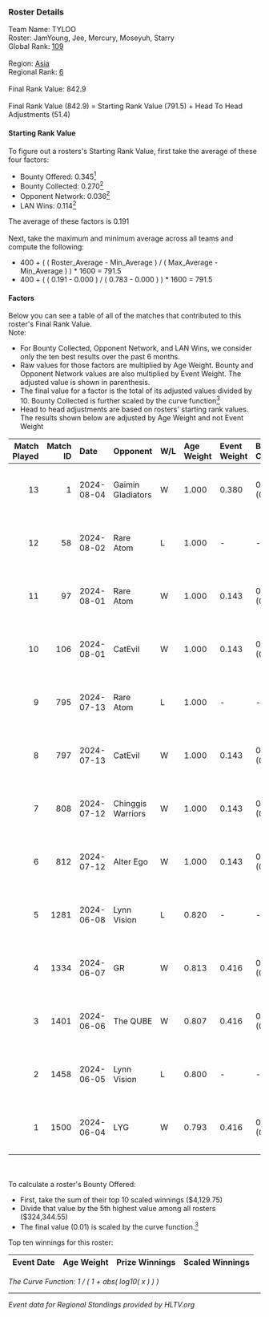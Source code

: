 ### Roster Details<br />
Team Name: TYLOO<br />
Roster: JamYoung, Jee, Mercury, Moseyuh, Starry<br />
Global Rank: [109](../standings_global.md)<br />
<br />
Region: [Asia]( ../standings_asia.md)<br />
Regional Rank: [6]( ../standings_asia.md)<br />
<br />
Final Rank Value:  842.9<br />
<br />
Final Rank Value (842.9) = Starting Rank Value (791.5) + Head To Head Adjustments (51.4)<br />

#### Starting Rank Value<br />
To figure out a rosters's Starting Rank Value, first take the average of these four factors:<br />
- Bounty Offered: 0.345[<sup>1</sup>](#table2)
- Bounty Collected: 0.270[<sup>2</sup>](#table1)
- Opponent Network: 0.036[<sup>2</sup>](#table1)
- LAN Wins: 0.114[<sup>2</sup>](#table1)

The average of these factors is 0.191<br />
<br />
Next, take the maximum and minimum average across all teams and compute the following:<br />
- 400 + ( ( Roster_Average - Min_Average ) / ( Max_Average - Min_Average ) ) * 1600 = 791.5
- 400 + ( ( 0.191 - 0.000 ) / ( 0.783 - 0.000 ) ) * 1600 = 791.5


#### Factors<br />
Below you can see a table of all of the matches that contributed to this roster's Final Rank Value.<br />
Note:<br />

- For Bounty Collected, Opponent Network, and LAN Wins, we consider only the ten best results over the past 6 months.
- Raw values for those factors are multiplied by Age Weight. Bounty and Opponent Network values are also multiplied by Event Weight. The adjusted value is shown in parenthesis.
- The final value for a factor is the total of its adjusted values divided by 10. Bounty Collected is further scaled by the curve function[<sup>3</sup>](#curveFunction)
- Head to head adjustments are based on rosters' starting rank values. The results shown below are adjusted by Age Weight and not Event Weight
<span id="table1"></span><br />


| Match Played | Match ID | Date       | Opponent          | W/L | Age Weight | Event Weight | Bounty Collected | Opponent Network | LAN Wins  | H2H Adj. | Roster                                   |
| -: | -: | :- | :- | :- | :- | :- | :- | :- | :- | -: | :- |
|           13 |        1 | 2024-08-04 | Gaimin Gladiators | W   | 1.000      | 0.380        | 0.038 (0.014)    | 0.351 (0.133)    | 1 (1.000) |    20.19 | JamYoung, Jee, Mercury, Moseyuh, Starry  |
|           12 |       58 | 2024-08-02 | Rare Atom         | L   | 1.000      | -            | -                | -                | -         |   -15.58 | JamYoung, Jee, Mercury, Moseyuh, zhokiNg |
|           11 |       97 | 2024-08-01 | Rare Atom         | W   | 1.000      | 0.143        | 0.000 (0.000)    | 0.480 (0.069)    | 0 (0.000) |    15.10 | JamYoung, Jee, Mercury, Moseyuh, zhokiNg |
|           10 |      106 | 2024-08-01 | CatEvil           | W   | 1.000      | 0.143        | 0.000 (0.000)    | 0.236 (0.034)    | 0 (0.000) |     8.56 | JamYoung, Jee, Mercury, Moseyuh, zhokiNg |
|            9 |      795 | 2024-07-13 | Rare Atom         | L   | 1.000      | -            | -                | -                | -         |   -17.77 | JamYoung, Jee, Mercury, Moseyuh, zhokiNg |
|            8 |      797 | 2024-07-13 | CatEvil           | W   | 1.000      | 0.143        | 0.000 (0.000)    | 0.236 (0.034)    | 0 (0.000) |     7.42 | JamYoung, Jee, Mercury, Moseyuh, zhokiNg |
|            7 |      808 | 2024-07-12 | Chinggis Warriors | W   | 1.000      | 0.143        | 0.000 (0.000)    | 0.154 (0.022)    | 0 (0.000) |    13.20 | JamYoung, Jee, Mercury, Moseyuh, zhokiNg |
|            6 |      812 | 2024-07-12 | Alter Ego         | W   | 1.000      | 0.143        | 0.000 (0.000)    | 0.079 (0.011)    | 0 (0.000) |     4.79 | JamYoung, Jee, Mercury, Moseyuh, zhokiNg |
|            5 |     1281 | 2024-06-08 | Lynn Vision       | L   | 0.820      | -            | -                | -                | -         |    -5.71 | JamYoung, k4Mi, Mercury, Moseyuh, zdr    |
|            4 |     1334 | 2024-06-07 | GR                | W   | 0.813      | 0.416        | 0.008 (0.003)    | 0.076 (0.026)    | 0 (0.000) |     8.22 | JamYoung, k4Mi, Mercury, Moseyuh, zdr    |
|            3 |     1401 | 2024-06-06 | The QUBE          | W   | 0.807      | 0.416        | 0.005 (0.002)    | 0.063 (0.021)    | 0 (0.000) |     8.58 | JamYoung, k4Mi, Mercury, Moseyuh, zdr    |
|            2 |     1458 | 2024-06-05 | Lynn Vision       | L   | 0.800      | -            | -                | -                | -         |    -5.01 | JamYoung, k4Mi, Mercury, Moseyuh, zdr    |
|            1 |     1500 | 2024-06-04 | LYG               | W   | 0.793      | 0.416        | 0.003 (0.001)    | 0.034 (0.011)    | 0 (0.000) |     9.40 | JamYoung, k4Mi, Mercury, Moseyuh, zdr    |

<br />
<span id="table2"></span><br />
To calculate a roster's Bounty Offered:<br />

- First, take the sum of their top 10 scaled winnings ($4,129.75)
- Divide that value by the 5th highest value among all rosters ($324,344.55)
- The final value (0.01) is scaled by the curve function.[<sup>3</sup>](#curveFunction)

Top ten winnings for this roster:<br />

| Event Date | Age Weight | Prize Winnings | Scaled Winnings |
| :- | -: | :- | :- |


<span id="curveFunction"></span>_The Curve Function: 1 / ( 1 + abs( log10( x ) ) )_<br />

---
_Event data for Regional Standings provided by HLTV.org_<br />
